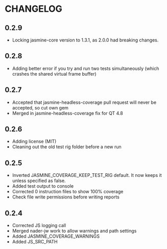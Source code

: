 # CHANGELOG

## 0.2.9

 * Locking jasmine-core version to 1.3.1, as 2.0.0 had breaking changes.

## 0.2.8

 * Adding better error if you try and run two tests simultaneously (which crashes the shared virtual frame buffer)

## 0.2.7

 * Accepted that jasmine-headless-coverage pull request will never be accepted, so cut own gem
 * Merged in jasmine-headless-coverage fix for QT 4.8


## 0.2.6

 * Adding license (MIT)
 * Cleaning out the old test rig folder before a new run


## 0.2.5

 * Inverted JASMINE_COVERAGE_KEEP_TEST_RIG default. It now keeps it unless specified as false.
 * Added test output to console
 * Corrected 0 instruction files to show 100% coverage
 * Check file write permissions before writing reports


## 0.2.4

 * Corrected JS logging call
 * Merged nader-jw work to allow warnings and path settings
 * Added JASMINE_COVERAGE_WARNINGS
 * Added JS_SRC_PATH

